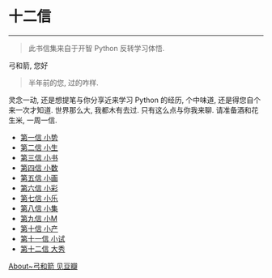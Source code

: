 
# 十二信

---
 
> 此书信集来自于开智 Python 反转学习体悟.

弓和箭, 您好   

> 半年前的您, 过的咋样.   

灵念一动, 还是想提笔与你分享近来学习 Python 的经历, 个中味道, 还是得您自个来一次才知道. 世界那么大, 我都木有去过. 只有这么点与你我来聊. 请准备酒和花生米, 一周一信.   

* [第一信 小势](/source/0.md)
* [第二信 小生](/source/1.md)
* [第三信 小书](/source/2.md)
* [第四信 小数](/source/3.md)
* [第五信 小画](/source/4.md)
* [第六信 小彩](/source/5.md)
* [第七信 小乐](/source/6.md)
* [第八信 小集](/source/7.md)
* [第九信 小M](/source/8.md)
* [第十信 小产](/source/9.md)
* [第十一信 小试](/source/10.md)
* [第十二信 大秀](/source/11.md)

[About~弓和箭 见豆瓣](http://www.douban.com/people/atsf/)



